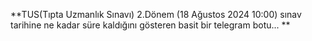 **TUS(Tıpta Uzmanlık Sınavı) 2.Dönem (18 Ağustos 2024 10:00) sınav tarihine ne kadar süre kaldığını gösteren basit bir telegram botu...
**
